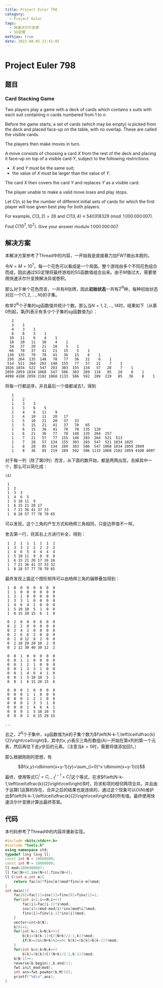 ```yaml
---
title: Project Euler 798
category:
  - Project Euler
tags:
  - 快速沃尔什变换
  - SG定理
mathjax: true
date: 2022-08-05 21:41:05
---
```


<escape><!-- more --></escape>

# Project Euler 798

## 题目

### Card Stacking Game

Two players play a game with a deck of cards which contains $s$ suits with each suit containing $n$ cards numbered from $1$ to $n$.

Before the game starts, a set of cards (which may be empty) is picked from the deck and placed face-up on the table, with no overlap. These are called the visible cards.

The players then make moves in turn.

A move consists of choosing a card $X$ from the rest of the deck and placing it face-up on top of a visible card $Y$, subject to the following restrictions:

- $X$ and $Y$ must be the same suit;
- the value of $X$ must be larger than the value of $Y$.

The card $X$ then covers the card $Y$ and replaces $Y$ as a visible card.

The player unable to make a valid move loses and play stops.

Let $C(n, s)$ be the number of different initial sets of cards for which the first player will lose given best play for both players.

For example, $C(3, 2) = 26$ and $C(13, 4) \equiv 540318329 \pmod {1\,000\,000\,007}$.

Find $C(10^7, 10^7)$. Give your answer modulo $1\,000\,000\,007$.

## 解决方案

本解决方案参考了Thread中的内容，一开始我是直接暴力加FWT做出本题的。

令$N=M=10^7$。每一个花色可以看成是一个局面。整个游戏由多个不同花色组合而成，因此通过SG定理将最终游戏的SG函数值组合出来。由于$M$值过大，需要使用快速沃尔什变换解决异或卷积。

那么对于单个花色而言，一共有$N$张牌，因此**初始状态**一共有$2^N$种，每种初始状态对应一个$\{1,2,\dots,N\}$的子集。

枚举$2^N$个子集的$sg$函数值并统计个数。那么当$N=1,2,\dots,14$时，结果如下（从第$0$列起，第$j$列表示有多少个子集的$sg$函数值为$j$）：

```
   2
   3    1
   4    3    1
   6    6    3    1
  10   11    6    4    1
  18   20   11   10    4    1
  34   37   20   21   10    5    1
  66   70   37   41   21   15    5    1
 130  135   70   78   41   36   15    6    1
 258  264  135  148   78   77   36   21    6    1
 514  521  264  283  148  155   77   57   21    7    1
1026 1034  521  547  283  303  155  134   57   28    7    1
2050 2059 1034 1068  547  586  303  289  134   85   28    8    1
4098 4108 2059 2102 1068 1133  586  592  289  219   85   36    8    1
```

将每一行都逆序，并且最后一个值都减去$1$，得到

```
   1
   1    2
   1    3    3
   1    3    6    5
   1    4    6   11    9
   1    4   10   11   20   17
   1    5   10   21   20   37   33
   1    5   15   21   41   37   70   65
   1    6   15   36   41   78   70  135  129
   1    6   21   36   77   78  148  135  264  257
   1    7   21   57   77  155  148  283  264  521  513
   1    7   28   57  134  155  303  283  547  521 1034 1025
   1    8   28   85  134  289  303  586  547 1068 1034 2059 2049
   1    8   36   85  219  289  592  586 1133 1068 2102 2059 4108 4097
```

对于每一列（除了第$0$列）而言，从下面的数开始，都是两两出现，去掉其中一个，那么可以简化成：

```
(A)

 1  
 1  2  
 1  3  3  
 1  4  6  5  
 1  5 10 11  9  
 1  6 15 21 20 17 
 1  7 21 36 41 37 33 
 1  8 28 57 77 78 70 65 
```

可以发现，这个三角的产生方式和杨辉三角相同，只是边界值不一样。

舍去第一行，将其右上方进行补全，得到：

```
 1  2  1  1  1  1  1  1
 1  3  3  2  2  2  2  2
 1  4  6  5  4  4  4  4
 1  5 10 11  9  8  8  8
 1  6 15 21 20 17 16 16
 1  7 21 36 41 37 33 32
 1  8 28 57 77 78 70 65 
```

最终发现上面这个图形矩阵可以由杨辉三角的偏移叠加得到：

```
 1  0  0  0  0  0  0  0
 1  1  0  0  0  0  0  0
 1  2  1  0  0  0  0  0 
 1  3  3  1  0  0  0  0 
 1  4  6  4  1  0  0  0 
 1  5 10 10  5  1  0  0 
 1  6 15 20 15  6  1  0

 0  2  0  0  0  0  0  0
 0  2  2  0  0  0  0  0
 0  2  4  2  0  0  0  0
 0  2  6  6  2  0  0  0
 0  2  8 12  8  2  0  0
 0  2 10 20 20 10  2  0
 0  2 12 30 40 30 12  2

 0  0  1  0  0  0  0  0
 0  0  1  1  0  0  0  0
 0  0  1  2  1  0  0  0
 0  0  1  3  3  1  0  0
 0  0  1  4  6  4  1  0
 0  0  1  5 10 10  5  1
 0  0  1  6 15 20 15  6

 0  0  0  1  0  0  0  0
 0  0  0  1  1  0  0  0
 0  0  0  1  2  1  0  0
 0  0  0  1  3  3  1  0
 0  0  0  1  4  6  4  1
 0  0  0  1  5 10 10  5
 0  0  0  1  6 15 20 15

...
```

总之，$2^N$个子集中，$sg$函数值为$k$的子集个数为$f\left(N-k-1,\left\lceil\dfrac{k}{2}\right\rceil\right)$，其中$f(x,y)$表示三角形数组(A)一开始在第$x$列的第一个元素，然后再往下走$y$步后的元素。（注意当$k=0$时，需要将值添加回$1$。）

那么根据刚刚的思想，有

$$f(x,y)=\dbinom{x+y-1}{y}+\sum_{i=0}^x \dbinom{x+y-1}{i}$$

最终，使用等式$C_i^j=C_{i-1}^{j-1}+C_i^j$这个等式，在求$f\left(N-k-1,\left\lceil\dfrac{k}{2}\right\rceil\right)$时，将求和项的相邻两项合并。并且由于运算$\lceil\rceil$运算的存在，合并之后的结果也是连续的，通过这个现象可以$O(N)$维护出$f\left(N-k-1,\left\lceil\dfrac{k}{2}\right\rceil\right)$的所有值。最终使用快速沃尔什变换计算出最终答案。

## 代码

本代码参考了Thread中的内容并重新实现。

```C++
#include <bits/stdc++.h>
#include "tools.h"
using namespace std;
typedef long long ll;
const int N = 10000000;
const int M = 10000000;
ll mod=1000000007;
ll fac[N+4],inv[N+4],finv[N+4];
ll C(int n,int m){
    return fac[n]*finv[m]%mod*finv[n-m]%mod;
}
int main(){
    fac[0]=fac[1]=inv[1]=finv[0]=finv[1]=1;
    for(int i=2;i<=N;i++){
        fac[i]=fac[i-1]*i%mod;
        inv[i]=(mod-mod/i)*inv[mod%i]%mod;
        finv[i]=finv[i-1]*inv[i]%mod;
    }
    vector<int>b(N);
    b[0]=1;
    for(int k=1;k<N;k++){
        b[k]=(b[k-1]+C((N+k)/2-1,k))%mod;
        if(k>=2&&(N+k)%2==0) b[k]=(b[k]+b[k-2])%mod;
    }
    for(int k=0;k<N;k++)
        b[k]=(b[k]+C((N+k)/2-1,k-1))%mod;
    b[N-1]++;
    reverse(b.begin(),b.end());
    fwt.init_mod(mod);
    int ans=fwt.powXor(b,M)[0];
    printf("%d\n",ans);
}

```
